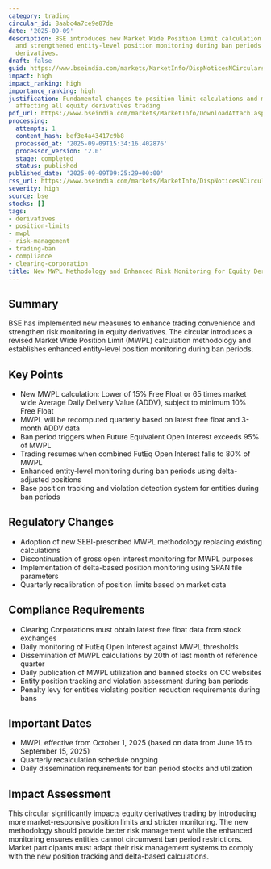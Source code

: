 ```yaml
---
category: trading
circular_id: 8aabc4a7ce9e87de
date: '2025-09-09'
description: BSE introduces new Market Wide Position Limit calculation methodology
  and strengthened entity-level position monitoring during ban periods for equity
  derivatives.
draft: false
guid: https://www.bseindia.com/markets/MarketInfo/DispNoticesNCirculars.aspx?Noticeid={626E92A3-7C74-44CB-AA34-FA18A711698C}&noticeno=20250909-26&dt=09/09/2025&icount=26&totcount=67&flag=0
impact: high
impact_ranking: high
importance_ranking: high
justification: Fundamental changes to position limit calculations and monitoring mechanisms
  affecting all equity derivatives trading
pdf_url: https://www.bseindia.com/markets/MarketInfo/DownloadAttach.aspx?id=20250909-26&attachedId=683cd681-c4b0-4610-ab36-74e056e20f06
processing:
  attempts: 1
  content_hash: bef3e4a43417c9b8
  processed_at: '2025-09-09T15:34:16.402876'
  processor_version: '2.0'
  stage: completed
  status: published
published_date: '2025-09-09T09:25:29+00:00'
rss_url: https://www.bseindia.com/markets/MarketInfo/DispNoticesNCirculars.aspx?Noticeid={626E92A3-7C74-44CB-AA34-FA18A711698C}&noticeno=20250909-26&dt=09/09/2025&icount=26&totcount=67&flag=0
severity: high
source: bse
stocks: []
tags:
- derivatives
- position-limits
- mwpl
- risk-management
- trading-ban
- compliance
- clearing-corporation
title: New MWPL Methodology and Enhanced Risk Monitoring for Equity Derivatives
---
```


## Summary

BSE has implemented new measures to enhance trading convenience and strengthen risk monitoring in equity derivatives. The circular introduces a revised Market Wide Position Limit (MWPL) calculation methodology and establishes enhanced entity-level position monitoring during ban periods.

## Key Points

- New MWPL calculation: Lower of 15% Free Float or 65 times market wide Average Daily Delivery Value (ADDV), subject to minimum 10% Free Float
- MWPL will be recomputed quarterly based on latest free float and 3-month ADDV data
- Ban period triggers when Future Equivalent Open Interest exceeds 95% of MWPL
- Trading resumes when combined FutEq Open Interest falls to 80% of MWPL
- Enhanced entity-level monitoring during ban periods using delta-adjusted positions
- Base position tracking and violation detection system for entities during ban periods

## Regulatory Changes

- Adoption of new SEBI-prescribed MWPL methodology replacing existing calculations
- Discontinuation of gross open interest monitoring for MWPL purposes
- Implementation of delta-based position monitoring using SPAN file parameters
- Quarterly recalibration of position limits based on market data

## Compliance Requirements

- Clearing Corporations must obtain latest free float data from stock exchanges
- Daily monitoring of FutEq Open Interest against MWPL thresholds
- Dissemination of MWPL calculations by 20th of last month of reference quarter
- Daily publication of MWPL utilization and banned stocks on CC websites
- Entity position tracking and violation assessment during ban periods
- Penalty levy for entities violating position reduction requirements during bans

## Important Dates

- MWPL effective from October 1, 2025 (based on data from June 16 to September 15, 2025)
- Quarterly recalculation schedule ongoing
- Daily dissemination requirements for ban period stocks and utilization

## Impact Assessment

This circular significantly impacts equity derivatives trading by introducing more market-responsive position limits and stricter monitoring. The new methodology should provide better risk management while the enhanced monitoring ensures entities cannot circumvent ban period restrictions. Market participants must adapt their risk management systems to comply with the new position tracking and delta-based calculations.